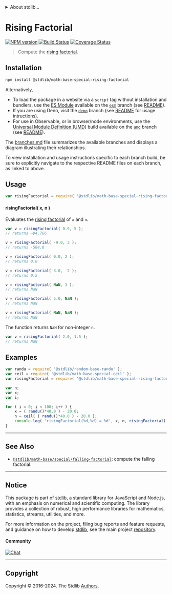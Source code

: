 <!--

@license Apache-2.0

Copyright (c) 2018 The Stdlib Authors.

Licensed under the Apache License, Version 2.0 (the "License");
you may not use this file except in compliance with the License.
You may obtain a copy of the License at

   http://www.apache.org/licenses/LICENSE-2.0

Unless required by applicable law or agreed to in writing, software
distributed under the License is distributed on an "AS IS" BASIS,
WITHOUT WARRANTIES OR CONDITIONS OF ANY KIND, either express or implied.
See the License for the specific language governing permissions and
limitations under the License.

-->


<details>
  <summary>
    About stdlib...
  </summary>
  <p>We believe in a future in which the web is a preferred environment for numerical computation. To help realize this future, we've built stdlib. stdlib is a standard library, with an emphasis on numerical and scientific computation, written in JavaScript (and C) for execution in browsers and in Node.js.</p>
  <p>The library is fully decomposable, being architected in such a way that you can swap out and mix and match APIs and functionality to cater to your exact preferences and use cases.</p>
  <p>When you use stdlib, you can be absolutely certain that you are using the most thorough, rigorous, well-written, studied, documented, tested, measured, and high-quality code out there.</p>
  <p>To join us in bringing numerical computing to the web, get started by checking us out on <a href="https://github.com/stdlib-js/stdlib">GitHub</a>, and please consider <a href="https://opencollective.com/stdlib">financially supporting stdlib</a>. We greatly appreciate your continued support!</p>
</details>

# Rising Factorial

[![NPM version][npm-image]][npm-url] [![Build Status][test-image]][test-url] [![Coverage Status][coverage-image]][coverage-url] <!-- [![dependencies][dependencies-image]][dependencies-url] -->

> Compute the [rising factorial][falling-and-rising-factorials].

<section class="intro">

</section>

<!-- /.intro -->

<section class="installation">

## Installation

```bash
npm install @stdlib/math-base-special-rising-factorial
```

Alternatively,

-   To load the package in a website via a `script` tag without installation and bundlers, use the [ES Module][es-module] available on the [`esm`][esm-url] branch (see [README][esm-readme]).
-   If you are using Deno, visit the [`deno`][deno-url] branch (see [README][deno-readme] for usage intructions).
-   For use in Observable, or in browser/node environments, use the [Universal Module Definition (UMD)][umd] build available on the [`umd`][umd-url] branch (see [README][umd-readme]).

The [branches.md][branches-url] file summarizes the available branches and displays a diagram illustrating their relationships.

To view installation and usage instructions specific to each branch build, be sure to explicitly navigate to the respective README files on each branch, as linked to above.

</section>

<section class="usage">

## Usage

```javascript
var risingFactorial = require( '@stdlib/math-base-special-rising-factorial' );
```

#### risingFactorial( x, n )

Evaluates the [rising factorial][falling-and-rising-factorials] of `x` and `n`.

```javascript
var v = risingFactorial( 0.9, 5 );
// returns ~94.766

v = risingFactorial( -9.0, 3 );
// returns -504.0

v = risingFactorial( 0.0, 2 );
// returns 0.0

v = risingFactorial( 3.0, -2 );
// returns 0.5

v = risingFactorial( NaN, 3 );
// returns NaN

v = risingFactorial( 5.0, NaN );
// returns NaN

v = risingFactorial( NaN, NaN );
// returns NaN
```

The function returns `NaN` for non-integer `n`.

```javascript
var v = risingFactorial( 2.0, 1.5 );
// returns NaN
```

</section>

<!-- /.usage -->

<section class="examples">

## Examples

<!-- eslint no-undef: "error" -->

```javascript
var randu = require( '@stdlib/random-base-randu' );
var ceil = require( '@stdlib/math-base-special-ceil' );
var risingFactorial = require( '@stdlib/math-base-special-rising-factorial' );

var n;
var x;
var i;

for ( i = 0; i < 100; i++ ) {
    x = ( randu()*40.0 ) - 20.0;
    n = ceil( ( randu()*40.0 ) - 20.0 );
    console.log( 'risingFactorial(%d,%d) = %d', x, n, risingFactorial( x, n ) );
}
```

</section>

<!-- /.examples -->

<!-- Section for related `stdlib` packages. Do not manually edit this section, as it is automatically populated. -->

<section class="related">

* * *

## See Also

-   <span class="package-name">[`@stdlib/math-base/special/falling-factorial`][@stdlib/math/base/special/falling-factorial]</span><span class="delimiter">: </span><span class="description">compute the falling factorial.</span>

</section>

<!-- /.related -->

<!-- Section for all links. Make sure to keep an empty line after the `section` element and another before the `/section` close. -->


<section class="main-repo" >

* * *

## Notice

This package is part of [stdlib][stdlib], a standard library for JavaScript and Node.js, with an emphasis on numerical and scientific computing. The library provides a collection of robust, high performance libraries for mathematics, statistics, streams, utilities, and more.

For more information on the project, filing bug reports and feature requests, and guidance on how to develop [stdlib][stdlib], see the main project [repository][stdlib].

#### Community

[![Chat][chat-image]][chat-url]

---

## Copyright

Copyright &copy; 2016-2024. The Stdlib [Authors][stdlib-authors].

</section>

<!-- /.stdlib -->

<!-- Section for all links. Make sure to keep an empty line after the `section` element and another before the `/section` close. -->

<section class="links">

[npm-image]: http://img.shields.io/npm/v/@stdlib/math-base-special-rising-factorial.svg
[npm-url]: https://npmjs.org/package/@stdlib/math-base-special-rising-factorial

[test-image]: https://github.com/stdlib-js/math-base-special-rising-factorial/actions/workflows/test.yml/badge.svg?branch=v0.2.0
[test-url]: https://github.com/stdlib-js/math-base-special-rising-factorial/actions/workflows/test.yml?query=branch:v0.2.0

[coverage-image]: https://img.shields.io/codecov/c/github/stdlib-js/math-base-special-rising-factorial/main.svg
[coverage-url]: https://codecov.io/github/stdlib-js/math-base-special-rising-factorial?branch=main

<!--

[dependencies-image]: https://img.shields.io/david/stdlib-js/math-base-special-rising-factorial.svg
[dependencies-url]: https://david-dm.org/stdlib-js/math-base-special-rising-factorial/main

-->

[chat-image]: https://img.shields.io/gitter/room/stdlib-js/stdlib.svg
[chat-url]: https://app.gitter.im/#/room/#stdlib-js_stdlib:gitter.im

[stdlib]: https://github.com/stdlib-js/stdlib

[stdlib-authors]: https://github.com/stdlib-js/stdlib/graphs/contributors

[umd]: https://github.com/umdjs/umd
[es-module]: https://developer.mozilla.org/en-US/docs/Web/JavaScript/Guide/Modules

[deno-url]: https://github.com/stdlib-js/math-base-special-rising-factorial/tree/deno
[deno-readme]: https://github.com/stdlib-js/math-base-special-rising-factorial/blob/deno/README.md
[umd-url]: https://github.com/stdlib-js/math-base-special-rising-factorial/tree/umd
[umd-readme]: https://github.com/stdlib-js/math-base-special-rising-factorial/blob/umd/README.md
[esm-url]: https://github.com/stdlib-js/math-base-special-rising-factorial/tree/esm
[esm-readme]: https://github.com/stdlib-js/math-base-special-rising-factorial/blob/esm/README.md
[branches-url]: https://github.com/stdlib-js/math-base-special-rising-factorial/blob/main/branches.md

[falling-and-rising-factorials]: https://en.wikipedia.org/wiki/Falling_and_rising_factorials

<!-- <related-links> -->

[@stdlib/math/base/special/falling-factorial]: https://github.com/stdlib-js/math-base-special-falling-factorial

<!-- </related-links> -->

</section>

<!-- /.links -->
